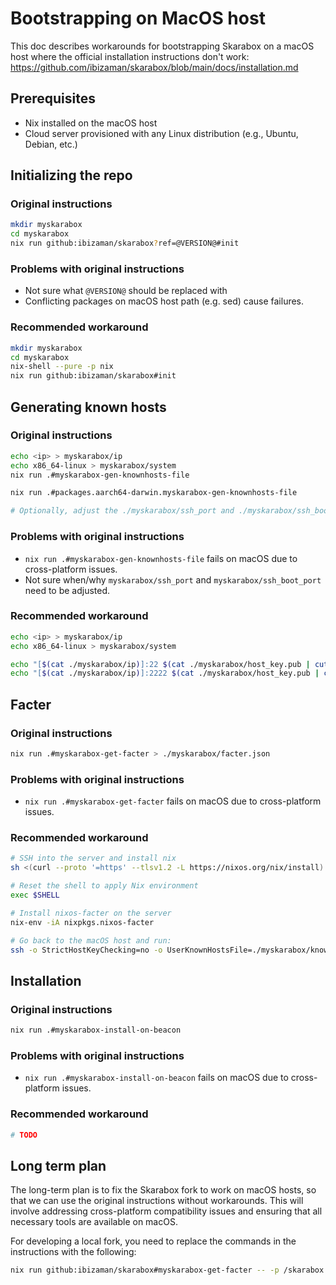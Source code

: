 # Bootstrapping on MacOS host
This doc describes workarounds for bootstrapping Skarabox on a macOS host where the official installation instructions don't work: https://github.com/ibizaman/skarabox/blob/main/docs/installation.md

## Prerequisites
- Nix installed on the macOS host
- Cloud server provisioned with any Linux distribution (e.g., Ubuntu, Debian, etc.)

## Initializing the repo

### Original instructions
```bash
mkdir myskarabox
cd myskarabox
nix run github:ibizaman/skarabox?ref=@VERSION@#init
```

### Problems with original instructions
- Not sure what `@VERSION@` should be replaced with
- Conflicting packages on macOS host path (e.g. sed) cause failures.

### Recommended workaround
```bash
mkdir myskarabox
cd myskarabox
nix-shell --pure -p nix
nix run github:ibizaman/skarabox#init
```

## Generating known hosts
### Original instructions
```bash
echo <ip> > myskarabox/ip
echo x86_64-linux > myskarabox/system
nix run .#myskarabox-gen-knownhosts-file

nix run .#packages.aarch64-darwin.myskarabox-gen-knownhosts-file

# Optionally, adjust the ./myskarabox/ssh_port and ./myskarabox/ssh_boot_port if you want to.
```

### Problems with original instructions
- `nix run .#myskarabox-gen-knownhosts-file` fails on macOS due to cross-platform issues.
- Not sure when/why `myskarabox/ssh_port` and `myskarabox/ssh_boot_port` need to be adjusted. 

### Recommended workaround
```bash
echo <ip> > myskarabox/ip 
echo x86_64-linux > myskarabox/system

echo "[$(cat ./myskarabox/ip)]:22 $(cat ./myskarabox/host_key.pub | cut -d' ' -f1-2)" > ./myskarabox/known_hosts
echo "[$(cat ./myskarabox/ip)]:2222 $(cat ./myskarabox/host_key.pub | cut -d' ' -f1-2)" >> ./myskarabox/known_hosts
```

## Facter
### Original instructions
```bash
nix run .#myskarabox-get-facter > ./myskarabox/facter.json
```

### Problems with original instructions
- `nix run .#myskarabox-get-facter` fails on macOS due to cross-platform issues.

### Recommended workaround
```bash
# SSH into the server and install nix
sh <(curl --proto '=https' --tlsv1.2 -L https://nixos.org/nix/install) --daemon

# Reset the shell to apply Nix environment
exec $SHELL 

# Install nixos-facter on the server
nix-env -iA nixpkgs.nixos-facter

# Go back to the macOS host and run:
ssh -o StrictHostKeyChecking=no -o UserKnownHostsFile=./myskarabox/known_hosts -p 22 root@$(cat ./myskarabox/ip) "sudo bash -c 'source ~/.nix-profile/etc/profile.d/nix.sh && nixos-facter'" > ./myskarabox/facter.json
```

## Installation
### Original instructions
```bash
nix run .#myskarabox-install-on-beacon
```
### Problems with original instructions
- `nix run .#myskarabox-install-on-beacon` fails on macOS due to cross-platform issues.

### Recommended workaround
```bash
# TODO
```

## Long term plan
The long-term plan is to fix the Skarabox fork to work on macOS hosts, so that we can use the original instructions without workarounds. This will involve addressing cross-platform compatibility issues and ensuring that all necessary tools are available on macOS.

For developing a local fork, you need to replace the commands in the instructions with the following:

```bash
nix run github:ibizaman/skarabox#myskarabox-get-facter -- -p /skarabox 
```